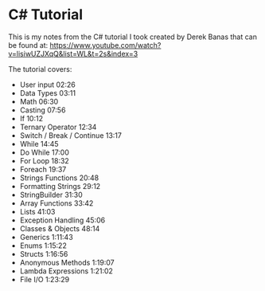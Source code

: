 # C# Tutorial

This is my notes from the C# tutorial I took created by Derek Banas that can be found at: https://www.youtube.com/watch?v=lisiwUZJXqQ&list=WL&t=2s&index=3

The tutorial covers:

- User input 02:26
- Data Types 03:11
- Math 06:30 
- Casting 07:56 
- If 10:12 
- Ternary Operator 12:34
- Switch / Break / Continue 13:17 
- While 14:45
- Do While 17:00 
- For Loop 18:32
- Foreach 19:37 
- Strings Functions 20:48 
- Formatting Strings 29:12
- StringBuilder 31:30 
- Array Functions 33:42 
- Lists 41:03 
- Exception Handling 45:06 
- Classes & Objects 48:14 
- Generics 1:11:43 
- Enums 1:15:22 
- Structs 1:16:56 
- Anonymous Methods 1:19:07 
- Lambda Expressions 1:21:02 
- File I/O 1:23:29 
